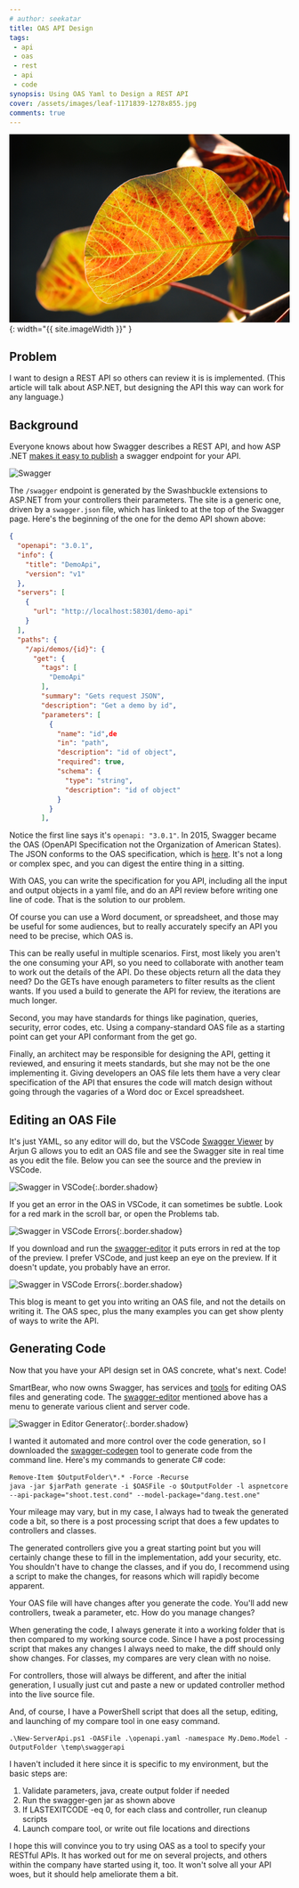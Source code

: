 ```yaml
---
# author: seekatar
title: OAS API Design
tags:
 - api
 - oas
 - rest
 - api
 - code
synopsis: Using OAS Yaml to Design a REST API
cover: /assets/images/leaf-1171839-1278x855.jpg
comments: true
---
```


![image](/assets/images/leaf-1171839-1278x855.jpg){: width="{{ site.imageWidth }}" }

## Problem

I want to design a REST API so others can review it is is implemented. (This article will talk about ASP.NET, but designing the API this way can work for any language.)<!--more-->

## Background

Everyone knows about how Swagger describes a REST API, and how ASP .NET [makes it easy to publish](https://docs.microsoft.com/en-us/aspnet/core/tutorials/getting-started-with-swashbuckle?view=aspnetcore-6.0&tabs=visual-studio) a swagger endpoint for your API.

![Swagger]({{site.baseurl}}/images/oas-api-swagger.png)

The `/swagger` endpoint is generated by the Swashbuckle extensions to ASP.NET from your controllers their parameters. The site is a generic one, driven by a `swagger.json` file, which has linked to at the top of the Swagger page. Here's the beginning of the one for the demo API shown above:

```json
{
  "openapi": "3.0.1",
  "info": {
    "title": "DemoApi",
    "version": "v1"
  },
  "servers": [
    {
      "url": "http://localhost:58301/demo-api"
    }
  ],
  "paths": {
    "/api/demos/{id}": {
      "get": {
        "tags": [
          "DemoApi"
        ],
        "summary": "Gets request JSON",
        "description": "Get a demo by id",
        "parameters": [
          {
            "name": "id",de
            "in": "path",
            "description": "id of object",
            "required": true,
            "schema": {
              "type": "string",
              "description": "id of object"
            }
          }
        ],
```

Notice the first line says it's `openapi: "3.0.1"`. In 2015, Swagger became the OAS (OpenAPI Specification not the Organization of American States). The JSON conforms to the OAS specification, which is  [here](https://swagger.io/specification/). It's not a long or complex spec, and you can digest the entire thing in a sitting.

With OAS, you can write the specification for you API, including all the input and output objects in a yaml file, and do an API review before writing one line of code. That is the solution to our problem.

Of course you can use a Word document, or spreadsheet, and those may be useful for some audiences, but to really accurately specify an API you need to be precise, which OAS is.

This can be really useful in multiple scenarios. First, most likely you aren't the one consuming your API, so you need to collaborate with another team to work out the details of the API. Do these objects return all the data they need? Do the GETs have enough parameters to filter results as the client wants. If you used a build to generate the API for review, the iterations are much longer.

Second, you may have standards for things like pagination, queries, security, error codes, etc. Using a company-standard OAS file as a starting point can get your API conformant from the get go.

Finally, an architect may be responsible for designing the API, getting it reviewed, and ensuring it meets standards, but she may not be the one implementing it. Giving developers an OAS file lets them have a very clear specification of the API that ensures the code will match design without going through the vagaries of a Word doc or Excel spreadsheet.

## Editing an OAS File

It's just YAML, so any editor will do, but the VSCode [Swagger Viewer](https://github.com/arjun-g/vs-swagger-viewer) by Arjun G allows you to edit an OAS file and see the Swagger site in real time as you edit the file. Below you can see the source and the preview in VSCode.

![Swagger in VSCode]({{site.baseurl}}/images/oas-api-swagger-vscode.png){:.border.shadow}

If you get an error in the OAS in VSCode, it can sometimes be subtle. Look for a red mark in the scroll bar, or open the Problems tab.

![Swagger in VSCode Errors]({{site.baseurl}}/images/oas-api-swagger-vscode-error.png){:.border.shadow}

If you download and run the [swagger-editor](https://github.com/swagger-api/swagger-editor) it puts errors in red at the top of the preview. I prefer VSCode, and just keep an eye on the preview. If it doesn't update, you probably have an error.

![Swagger in VSCode Errors]({{site.baseurl}}/images/oas-api-swagger-editor-error.png){:.border.shadow}

This blog is meant to get you into writing an OAS file, and not the details on writing it. The OAS spec, plus the many examples you can get show plenty of ways to write the API.

## Generating Code

Now that you have your API design set in OAS concrete, what's next. Code!

SmartBear, who now owns Swagger, has services and [tools](https://swagger.io/tools/) for editing OAS files and generating code. The [swagger-editor](https://github.com/swagger-api/swagger-editor) mentioned above has a menu to generate various client and server code.

![Swagger in Editor Generator]({{site.baseurl}}/images/oas-api-swagger-editor-generate.png){:.border.shadow}

I wanted it automated and more control over the code generation, so I downloaded the [swagger-codegen](https://github.com/swagger-api/swagger-codegen) tool to generate code from the command line. Here's my commands to generate C# code:

```posh
Remove-Item $OutputFolder\*.* -Force -Recurse
java -jar $jarPath generate -i $OASFile -o $OutputFolder -l aspnetcore --api-package="shoot.test.cond" --model-package="dang.test.one"
```

Your mileage may vary, but in my case, I always had to tweak the generated code a bit, so there is a post processing script that does a few updates to controllers and classes.

The generated controllers give you a great starting point but you will certainly change these to fill in the implementation, add your security, etc. You shouldn't have to change the classes, and if you do, I recommend using a script to make the changes, for reasons which will rapidly become apparent.

Your OAS file will have changes after you generate the code. You'll add new controllers, tweak a parameter, etc. How do you manage changes?

When generating the code, I always generate it into a working folder that is then compared to my working source code. Since I have a post processing script that makes any changes I always need to make, the diff should only show changes. For classes, my compares are very clean with no noise.

For controllers, those will always be different, and after the initial generation, I usually just cut and paste a new or updated controller method into the live source file.

And, of course, I have a PowerShell script that does all the setup, editing, and launching of my compare tool in one easy command.

```posh
.\New-ServerApi.ps1 -OASFile .\openapi.yaml -namespace My.Demo.Model -OutputFolder \temp\swaggerapi
```

I haven't included it here since it is specific to my environment, but the basic steps are:

1. Validate parameters, java, create output folder if needed
2. Run the swagger-gen jar as shown above
3. If LASTEXITCODE -eq 0, for each class and controller, run cleanup scripts
4. Launch compare tool, or write out file locations and directions

I hope this will convince you to try using OAS as a tool to specify your RESTful APIs. It has worked out for me on several projects, and others within the company have started using it, too. It won't solve all your API woes, but it should help ameliorate them a bit.
